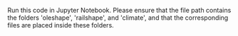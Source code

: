 Run this code in Jupyter Notebook. Please ensure that the file path contains the folders 'oleshape', 'railshape', and 'climate', and that the corresponding files are placed inside these folders.
